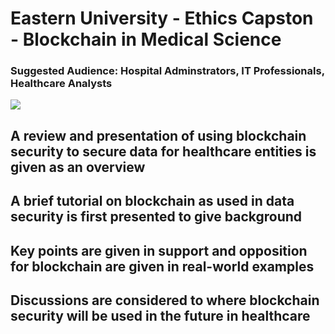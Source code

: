 # Eastern University -  Ethics Capston - Blockchain in Medical Science
### Suggested Audience: Hospital Adminstrators, IT Professionals, Healthcare Analysts


![]([http://url/to/img.png](https://www.desktopbackground.org/download/1680x1050/2014/12/01/864335_download-stock-photos-of-information-technology-hd-images_1699x1130_h.jpg))

## A review and presentation of using blockchain security to secure data for healthcare entities is given as an overview
## A brief tutorial on blockchain as used in data security is first presented to give background
## Key points are given in support and opposition for blockchain are given in real-world examples
## Discussions are considered to where blockchain security will be used in the future in healthcare

